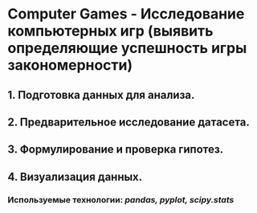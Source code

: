 # Computer Games - Исследование компьютерных игр (выявить определяющие успешность игры закономерности)

## 1. Подготовка данных для анализа. 
## 2. Предварительное исследование датасета. 
## 3. Формулирование и проверка гипотез. 
## 4. Визуализация данных.

### Используемые технологии: *pandas, pyplot, scipy.stats*